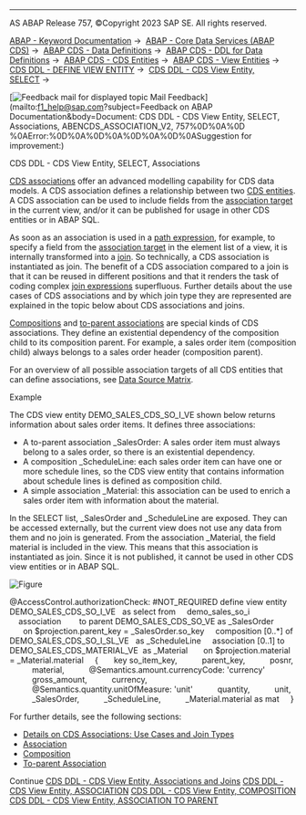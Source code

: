   

* * *

AS ABAP Release 757, ©Copyright 2023 SAP SE. All rights reserved.

[ABAP - Keyword Documentation](https://help.sap.com/doc/abapdocu_757_index_htm/7.57/en-US/abenabap.htm) →  [ABAP - Core Data Services (ABAP CDS)](https://help.sap.com/doc/abapdocu_757_index_htm/7.57/en-US/abencds.htm) →  [ABAP CDS - Data Definitions](https://help.sap.com/doc/abapdocu_757_index_htm/7.57/en-US/abencds_entities.htm) →  [ABAP CDS - DDL for Data Definitions](https://help.sap.com/doc/abapdocu_757_index_htm/7.57/en-US/abencds_f1_ddl_syntax.htm) →  [ABAP CDS - CDS Entities](https://help.sap.com/doc/abapdocu_757_index_htm/7.57/en-US/abencds_view_entity.htm) →  [ABAP CDS - View Entities](https://help.sap.com/doc/abapdocu_757_index_htm/7.57/en-US/abencds_v2_views.htm) →  [CDS DDL - DEFINE VIEW ENTITY](https://help.sap.com/doc/abapdocu_757_index_htm/7.57/en-US/abencds_define_view_entity.htm) →  [CDS DDL - CDS View Entity, SELECT](https://help.sap.com/doc/abapdocu_757_index_htm/7.57/en-US/abencds_select_statement_v2.htm) → 

 [![](Mail.gif?object=Mail.gif&sap-language=EN "Feedback mail for displayed topic") Mail Feedback](mailto:f1_help@sap.com?subject=Feedback on ABAP Documentation&body=Document: CDS DDL - CDS View Entity, SELECT, Associations, ABENCDS_ASSOCIATION_V2, 757%0D%0A%0D
%0AError:%0D%0A%0D%0A%0D%0A%0D%0ASuggestion for improvement:)

CDS DDL - CDS View Entity, SELECT, Associations

[CDS associations](https://help.sap.com/doc/abapdocu_757_index_htm/7.57/en-US/abencds_association_glosry.htm "Glossary Entry") offer an advanced modelling capability for CDS data models. A CDS association defines a relationship between two [CDS entities](https://help.sap.com/doc/abapdocu_757_index_htm/7.57/en-US/abencds_entity_glosry.htm "Glossary Entry"). A CDS association can be used to include fields from the [association target](https://help.sap.com/doc/abapdocu_757_index_htm/7.57/en-US/abenassociation_target_glosry.htm "Glossary Entry") in the current view, and/or it can be published for usage in other CDS entities or in ABAP SQL.

As soon as an association is used in a [path expression](https://help.sap.com/doc/abapdocu_757_index_htm/7.57/en-US/abenpath_expression_glosry.htm "Glossary Entry"), for example, to specify a field from the [association target](https://help.sap.com/doc/abapdocu_757_index_htm/7.57/en-US/abenassociation_target_glosry.htm "Glossary Entry") in the element list of a view, it is internally transformed into a [join](https://help.sap.com/doc/abapdocu_757_index_htm/7.57/en-US/abenjoin_glosry.htm "Glossary Entry"). So technically, a CDS association is instantiated as join. The benefit of a CDS association compared to a join is that it can be reused in different positions and that it renders the task of coding complex [join expressions](https://help.sap.com/doc/abapdocu_757_index_htm/7.57/en-US/abenjoin_expression_glosry.htm "Glossary Entry") superfluous. Further details about the use cases of CDS associations and by which join type they are represented are explained in the topic below about CDS associations and joins.

[Compositions](https://help.sap.com/doc/abapdocu_757_index_htm/7.57/en-US/abencds_composition_glosry.htm "Glossary Entry") and [to-parent associations](https://help.sap.com/doc/abapdocu_757_index_htm/7.57/en-US/abento_parent_association_glosry.htm "Glossary Entry") are special kinds of CDS associations. They define an existential dependency of the composition child to its composition parent. For example, a sales order item (composition child) always belongs to a sales order header (composition parent).

For an overview of all possible association targets of all CDS entities that can define associations, see [Data Source Matrix](https://help.sap.com/doc/abapdocu_757_index_htm/7.57/en-US/abencds_data_source_matrix.htm).

Example

The CDS view entity DEMO\_SALES\_CDS\_SO\_I\_VE shown below returns information about sales order items. It defines three associations:

-   A to-parent association \_SalesOrder: A sales order item must always belong to a sales order, so there is an existential dependency.
-   A composition \_ScheduleLine: each sales order item can have one or more schedule lines, so the CDS view entity that contains information about schedule lines is defined as composition child.
-   A simple association \_Material: this association can be used to enrich a sales order item with information about the material.

In the SELECT list, \_SalesOrder and \_ScheduleLine are exposed. They can be accessed externally, but the current view does not use any data from them and no join is generated. From the association \_Material, the field material is included in the view. This means that this association is instantiated as join. Since it is not published, it cannot be used in other CDS view entities or in ABAP SQL.

![Figure](abdoc_assoc_expl.png)

@AccessControl.authorizationCheck: #NOT\_REQUIRED
define view entity DEMO\_SALES\_CDS\_SO\_I\_VE
  as select from
    demo\_sales\_so\_i
    association        to parent DEMO\_SALES\_CDS\_SO\_VE as \_SalesOrder
      on $projection.parent\_key = \_SalesOrder.so\_key
    composition \[0..\*\] of DEMO\_SALES\_CDS\_SO\_I\_SL\_VE   as \_ScheduleLine
    association \[0..1\] to DEMO\_SALES\_CDS\_MATERIAL\_VE  as \_Material
      on $projection.material = \_Material.material
    {
      key so\_item\_key,
          parent\_key,
          posnr,
          material,
          @Semantics.amount.currencyCode: 'currency'
          gross\_amount,
          currency,
          @Semantics.quantity.unitOfMeasure: 'unit'
          quantity,
          unit,
          \_SalesOrder,
          \_ScheduleLine,
          \_Material.material as mat
    }

For further details, see the following sections:

-   [Details on CDS Associations: Use Cases and Join Types](https://help.sap.com/doc/abapdocu_757_index_htm/7.57/en-US/abencds_assoc_join_v2.htm)
-   [Association](https://help.sap.com/doc/abapdocu_757_index_htm/7.57/en-US/abencds_simple_association_v2.htm)
-   [Composition](https://help.sap.com/doc/abapdocu_757_index_htm/7.57/en-US/abencds_composition_v2.htm)
-   [To-parent Association](https://help.sap.com/doc/abapdocu_757_index_htm/7.57/en-US/abencds_to_parent_assoc_v2.htm)

Continue
[CDS DDL - CDS View Entity, Associations and Joins](https://help.sap.com/doc/abapdocu_757_index_htm/7.57/en-US/abencds_assoc_join_v2.htm)
[CDS DDL - CDS View Entity, ASSOCIATION](https://help.sap.com/doc/abapdocu_757_index_htm/7.57/en-US/abencds_simple_association_v2.htm)
[CDS DDL - CDS View Entity, COMPOSITION](https://help.sap.com/doc/abapdocu_757_index_htm/7.57/en-US/abencds_composition_v2.htm)
[CDS DDL - CDS View Entity, ASSOCIATION TO PARENT](https://help.sap.com/doc/abapdocu_757_index_htm/7.57/en-US/abencds_to_parent_assoc_v2.htm)